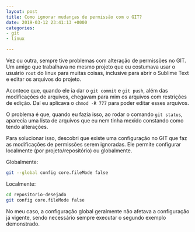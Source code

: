 ```yaml
---
layout: post
title: Como ignorar mudanças de permissão com o GIT?
date: 2019-03-12 23:41:13 +0000
categories:
- git
- linux

---
```

Vez ou outra, sempre tive problemas com alteração de permissões no GIT. Um amigo que trabalhava no mesmo projeto que eu costumava usar o usuário `root` do linux para muitas coisas, inclusive para abrir o Sublime Text e editar os arquivos do projeto.

Acontece que, quando ele ia dar o `git commit` e `git push`, além das modificações de arquivos, chegavam para mim os arquivos com restrições de edição. Daí eu aplicava o `chmod -R 777` para poder editar esses arquivos.

O problema é que, quando eu fazia isso, ao rodar o comando `git status`, aparecia uma lista de arquivos que eu nem tinha mexido constando como tendo alterações.

Para solucionar isso, descobri que existe uma configuração no GIT que faz as modificações de permissões serem ignoradas. Ele permite configurar localmente (por projeto/repositório) ou globalmente.

Globalmente:

```bash
git --global config core.fileMode false
```

Localmente:

```bash
cd repositorio-desejado
git config core.fileMode false
```

No meu caso, a configuração global geralmente não afetava a configuração já vigente, sendo necessário sempre executar o segundo exemplo demonstrado.